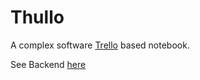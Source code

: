 # Thullo

A complex software <a href="https://trello.com/">Trello</a> based notebook.

See Backend <a href="https://github.com/yazaldefilimonepinto/thullo-api.git">here</a>
